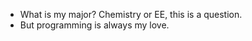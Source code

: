 - What is my major? Chemistry or EE, this is a question.
- But programming is always my love. 


<!---
ccpcc/ccpcc is a ✨ special ✨ repository because its `README.md` (this file) appears on your GitHub profile.
You can click the Preview link to take a look at your changes.
--->
